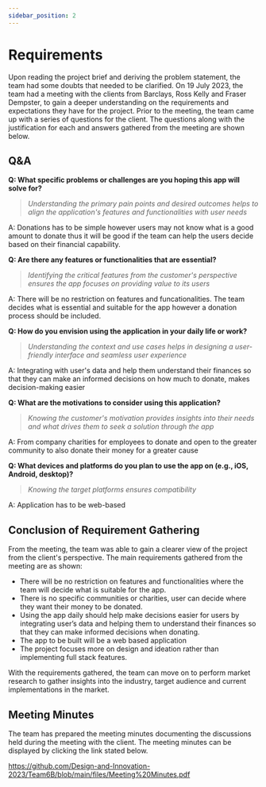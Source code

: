 ```yaml
---
sidebar_position: 2
---
```


# Requirements
Upon reading the project brief and deriving the problem statement, the team had some doubts that needed to be clarified. On 19 July 2023, the team had a meeting with the clients from Barclays, Ross Kelly and Fraser Dempster, to gain a deeper understanding on the requirements and expectations they have for the project. Prior to the meeting, the team came up with a series of questions for the client. The questions along with the justification for each and answers gathered from the meeting are shown below. 

## Q&A

**Q: What specific problems or challenges are you hoping this app will solve for?**

   >*Understanding the primary pain points and desired outcomes helps to align the application's features and functionalities with user needs*

A: Donations has to be simple however users may not know what is a good amount to donate thus it will be good if the team can help the users decide based on their financial capability.

**Q: Are there any features or functionalities that are essential?**

   >*Identifying the critical features from the customer's perspective ensures the app focuses on providing value to its users*

A: There will be no restriction on features and funcationalities. The team decides what is essential and suitable for the app however a donation process should be included.

**Q: How do you envision using the application in your daily life or work?**

>*Understanding the context and use cases helps in designing a user-friendly interface and seamless user experience*

A: Integrating with user's data and help them understand their finances so that they can make an informed decisions on how much to donate, makes decision-making easier


**Q: What are the motivations to consider using this application?**

>*Knowing the customer's motivation provides insights into their needs and what drives them to seek a solution through the app*

A: From company charities for employees to donate and open to the greater community to also donate their money for a greater cause


**Q: What devices and platforms do you plan to use the app on (e.g., iOS, Android, desktop)?**

>*Knowing the target platforms ensures compatibility*

A: Application has to be web-based

## Conclusion of Requirement Gathering
From the meeting, the team was able to gain a clearer view of the project from the client's perspective. The main requirements gathered from the meeting are as shown: 
- There will be no restriction on features and functionalities where the team will decide what is suitable for the app.
- There is no specific communities or charities, user can decide where they want their money to be donated.
- Using the app daily should help make decisions easier for users by integrating user’s data and helping them to understand their finances so that they can make informed decisions when donating.
- The app to be built will be a web based application
- The project focuses more on design and ideation rather than implementing full stack features.

With the requirements gathered, the team can move on to perform market research to gather insights into the industry, target audience and current implementations in the market.  

## Meeting Minutes

The team has prepared the meeting minutes documenting the discussions held during the meeting with the client. The meeting minutes can be displayed by clicking the link stated below. 

https://github.com/Design-and-Innovation-2023/Team6B/blob/main/files/Meeting%20Minutes.pdf